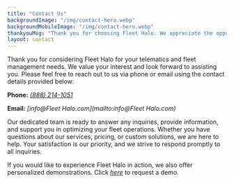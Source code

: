 ```yaml
---
title: "Contact Us"
backgroundImage: "/img/contact-hero.webp"
backgroundMobileImage: "/img/contact-hero.webp"
thankyouMsg: "Thank you for choosing Fleet Halo. We appreciate the opportunity to serve you and contribute to the success of your fleet management endeavors."
layout: contact
---
```


Thank you for considering Fleet Halo for your telematics and fleet management needs. We value your interest and look forward to assisting you. Please feel free to reach out to us via phone or email using the contact details provided below:

**Phone:** _[(888) 214-1051](tel:8882141051)_

**Email:** _[info@Fleet Halo.com](mailto:info@Fleet Halo.com)_

Our dedicated team is ready to answer any inquiries, provide information, and support you in optimizing your fleet operations. Whether you have questions about our services, pricing, or custom solutions, we are here to help. Your satisfaction is our priority, and we strive to respond promptly to all inquiries.

If you would like to experience Fleet Halo in action, we also offer personalized demonstrations. Click _[here](/request-demo/)_ to request a demo.
